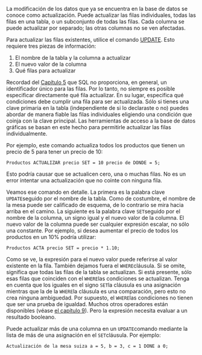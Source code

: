 La modificación de los datos que ya se encuentra en la base de datos  se conoce como actualización. Puede actualizar las filas individuales,  todas las filas en una tabla, o un subconjunto de todas las filas. Cada  columna se puede actualizar por separado; las otras columnas no se ven  afectadas.

Para actualizar las filas existentes, utilice el comando [UPDATE](https://www.postgresql.org/docs/current/sql-update.html). Esto requiere tres piezas de información:

1. El nombre de la tabla y la columna a actualizar
2. El nuevo valor de la columna
3. Qué filas para actualizar

Recordad del [Capítulo 5](https://www.postgresql.org/docs/current/ddl.html) que SQL no proporciona, en general, un identificador único para las  filas. Por lo tanto, no siempre es posible especificar directamente qué  fila actualizar. En su lugar, especifica qué condiciones debe cumplir  una fila para ser actualizada. Sólo si tienes una clave primaria en la  tabla (independiente de si lo declaraste o no) puedes abordar de manera  fiable las filas individuales eligiendo una condición que coinja con la  clave principal. Las herramientas de acceso a la base de datos gráficas  se basan en este hecho para permitirle actualizar las filas  individualmente.

Por ejemplo, este comando actualiza todos los productos que tienen un precio de 5 para tener un precio de 10:

```
Productos ACTUALIZAR precio SET = 10 precio de DONDE = 5;
```

Esto podría causar que se actualicen cero, una o muchas filas. No  es un error intentar una actualización que no cointe con ninguna fila.

Veamos ese comando en detalle. La primera es la palabra clave  `UPDATE`seguido por el nombre de la tabla. Como de costumbre, el nombre de la mesa  puede ser calificado de esquema, de lo contrario se mira hacia arriba en el camino. La siguiente es la palabra clave  `SET`seguido por el nombre de la columna, un signo igual y el nuevo valor de la  columna. El nuevo valor de la columna puede ser cualquier expresión  escalar, no sólo una constante. Por ejemplo, si desea aumentar el precio de todos los productos en un 10% podría utilizar:

```
Productos ACTA precio SET = precio * 1.10;
```

Como se ve, la expresión para el nuevo valor puede referirse al valor existente en la fila. También dejamos fuera el  `WHERE`cláusula. Si se omite, significa que todas las filas de la tabla se actualizan.  Si está presente, sólo esas filas que coinciden con el  `WHERE`las condiciones se actualizan. Tenga en cuenta que los iguales en el signo  `SET`la cláusula es una asignación mientras que la de la  `WHERE`la cláusula es una comparación, pero esto no crea ninguna ambiguedad. Por supuesto, el  `WHERE`las condiciones no tienen que ser una prueba de igualdad. Muchos otros operadores están disponibles (véase [el capítulo 9](https://www.postgresql.org/docs/current/functions.html)). Pero la expresión necesita evaluar a un resultado booleano.

Puede actualizar más de una columna en un  `UPDATE`comando mediante la lista de más de una asignación en el  `SET`cláusula. Por ejemplo:

```
Actualización de la mesa suiza a = 5, b = 3, c = 1 DONE a 0;
```
